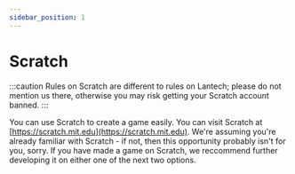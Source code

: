 ```yaml
---
sidebar_position: 1
---
```


# Scratch

:::caution
Rules on Scratch are different to rules on Lantech; please do not mention us there, otherwise you may risk getting your Scratch account banned.
:::

You can use Scratch to create a game easily. You can visit Scratch at [https://scratch.mit.edu](https://scratch.mit.edu).
We're assuming you're already familiar with Scratch - if not, then this opportunity probably isn't for you, sorry.
If you have made a game on Scratch, we reccommend further developing it on either one of the next two options.